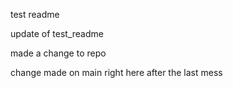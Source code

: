 test readme


update of test_readme

made a change to repo

change made on main right here after the last mess


